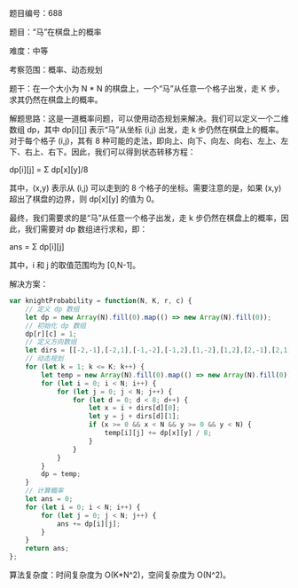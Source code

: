 题目编号：688

题目：“马”在棋盘上的概率

难度：中等

考察范围：概率、动态规划

题干：在一个大小为 N * N 的棋盘上，一个“马”从任意一个格子出发，走 K 步，求其仍然在棋盘上的概率。

解题思路：这是一道概率问题，可以使用动态规划来解决。我们可以定义一个二维数组 dp，其中 dp[i][j] 表示“马”从坐标 (i,j) 出发，走 k 步仍然在棋盘上的概率。对于每个格子 (i,j)，其有 8 种可能的走法，即向上、向下、向左、向右、左上、左下、右上、右下。因此，我们可以得到状态转移方程：

dp[i][j] = Σ dp[x][y]/8

其中，(x,y) 表示从 (i,j) 可以走到的 8 个格子的坐标。需要注意的是，如果 (x,y) 超出了棋盘的边界，则 dp[x][y] 的值为 0。

最终，我们需要求的是“马”从任意一个格子出发，走 k 步仍然在棋盘上的概率，因此，我们需要对 dp 数组进行求和，即：

ans = Σ dp[i][j]

其中，i 和 j 的取值范围均为 [0,N-1]。

解决方案：

```javascript
var knightProbability = function(N, K, r, c) {
    // 定义 dp 数组
    let dp = new Array(N).fill(0).map(() => new Array(N).fill(0));
    // 初始化 dp 数组
    dp[r][c] = 1;
    // 定义方向数组
    let dirs = [[-2,-1],[-2,1],[-1,-2],[-1,2],[1,-2],[1,2],[2,-1],[2,1]];
    // 动态规划
    for (let k = 1; k <= K; k++) {
        let temp = new Array(N).fill(0).map(() => new Array(N).fill(0));
        for (let i = 0; i < N; i++) {
            for (let j = 0; j < N; j++) {
                for (let d = 0; d < 8; d++) {
                    let x = i + dirs[d][0];
                    let y = j + dirs[d][1];
                    if (x >= 0 && x < N && y >= 0 && y < N) {
                        temp[i][j] += dp[x][y] / 8;
                    }
                }
            }
        }
        dp = temp;
    }
    // 计算概率
    let ans = 0;
    for (let i = 0; i < N; i++) {
        for (let j = 0; j < N; j++) {
            ans += dp[i][j];
        }
    }
    return ans;
};
```

算法复杂度：时间复杂度为 O(K*N^2)，空间复杂度为 O(N^2)。